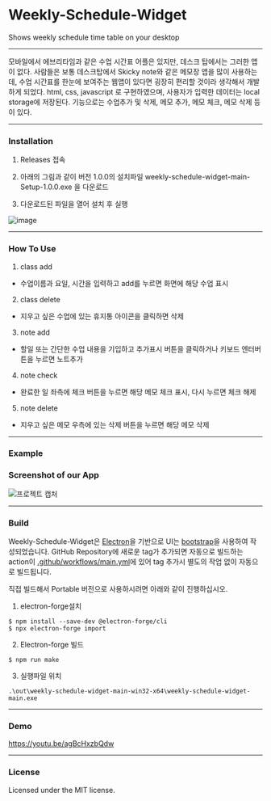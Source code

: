 # Weekly-Schedule-Widget
Shows weekly schedule time table on your desktop

-------------------------------------------------------------------------------------------------------------------------------------

모바일에서 에브리타임과 같은 수업 시간표 어플은 있지만, 데스크 탑에서는 그러한 앱이 없다.
사람들은 보통 데스크탑에서 Skicky note와 같은 메모장 앱을 많이 사용하는데, 수업 시간표를 한눈에 보여주는 웹앱이 있다면 굉장히 편리할 것이라 생각해서 개발하게 되었다. 
html, css, javascript 로 구현하였으며, 사용자가 입력한 데이터는 local storage에 저장된다.
기능으로는 수업추가 및 삭제, 메모 추가, 메모 체크, 메모 삭제 등이 있다. 

-------------------------------------------------------------------------------------------------------------------------------------

### Installation

1. Releases 접속

2. 아래의 그림과 같이 버전 1.0.0의 설치파일 weekly-schedule-widget-main-Setup-1.0.0.exe 을 다운로드

3. 다운로드된 파일을 열어 설치 후 실행 

![image](https://user-images.githubusercontent.com/54178500/119499701-eee06600-bda1-11eb-9145-0872cbfb68e2.png)

-------------------------------------------------------------------------------------------------------------------------------------

### How To Use

1. class add 
  + 수업이름과 요일, 시간을 입력하고 add를 누르면 화면에 해당 수업 표시

2. class delete
  + 지우고 싶은 수업에 있는 휴지통 아이콘을 클릭하면 삭제

3. note add
  + 할일 또는 간단한 수업 내용을 기입하고 추가표시 버튼을 클릭하거나 키보드 엔터버튼을 누르면 노트추가 

4. note check
  + 완료한 일 좌측에 체크 버튼을 누르면 해당 메모 체크 표시, 다시 누르면 체크 해제

5. note delete
  + 지우고 싶은 메모 우측에 있는 삭제 버튼을 누르면 해당 메모 삭제 

-------------------------------------------------------------------------------------------------------------------------------------
 
### Example 



### Screenshot of our App
![프로젝트 캡처](https://user-images.githubusercontent.com/54178500/119458342-9b592280-bd77-11eb-9231-a755f39edd8f.PNG)

-------------------------------------------------------------------------------------------------------------------------------------

### Build
Weekly-Schedule-Widget은 [Electron](https://electronjs.org/)을 기반으로 UI는 [bootstrap](https://getbootstrap.com/)을 사용하여 작성되었습니다. GitHub Repository에 새로운 tag가 추가되면 자동으로 빌드하는 action이 [.github/workflows/main.yml](https://github.com/kris6613123/Weekly-Schedule-Widget/blob/main/.github/workflows/main.yml)에 있어 tag 추가시 별도의 작업 없이 자동으로 빌드됩니다.

직접 빌드해서 Portable 버전으로 사용하시려면 아래와 같이 진행하십시오.
1. electron-forge설치
```
$ npm install --save-dev @electron-forge/cli
$ npx electron-forge import
```
2. Electron-forge 빌드
```
$ npm run make
```
3. 실행파일 위치
```
.\out\weekly-schedule-widget-main-win32-x64\weekly-schedule-widget-main.exe
```

-------------------------------------------------------------------------------------------------------------------------------------

### Demo

https://youtu.be/agBcHxzbQdw

-------------------------------------------------------------------------------------------------------------------------------------

### License
Licensed under the MIT license.

